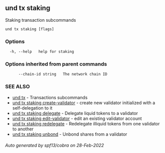 ## und tx staking

Staking transaction subcommands

```
und tx staking [flags]
```

### Options

```
  -h, --help   help for staking
```

### Options inherited from parent commands

```
      --chain-id string   The network chain ID
```

### SEE ALSO

* [und tx](und_tx.md)	 - Transactions subcommands
* [und tx staking create-validator](und_tx_staking_create-validator.md)	 - create new validator initialized with a self-delegation to it
* [und tx staking delegate](und_tx_staking_delegate.md)	 - Delegate liquid tokens to a validator
* [und tx staking edit-validator](und_tx_staking_edit-validator.md)	 - edit an existing validator account
* [und tx staking redelegate](und_tx_staking_redelegate.md)	 - Redelegate illiquid tokens from one validator to another
* [und tx staking unbond](und_tx_staking_unbond.md)	 - Unbond shares from a validator

###### Auto generated by spf13/cobra on 28-Feb-2022
